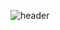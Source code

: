 
![header](https://capsule-render.vercel.app/api?type=wave&color=auto&height=300&section=header&text=경민%20깃허브&fontSize=90)

